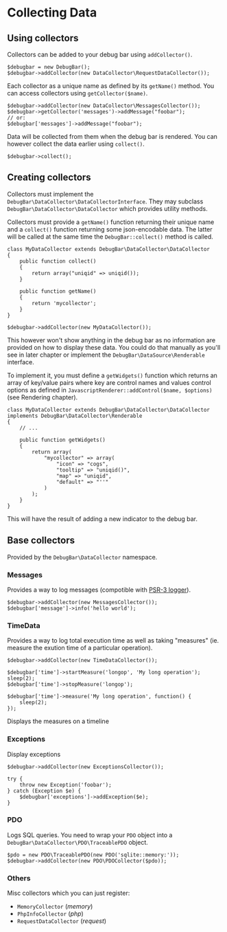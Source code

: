 # Collecting Data

## Using collectors

Collectors can be added to your debug bar using `addCollector()`. 

    $debugbar = new DebugBar();
    $debugbar->addCollector(new DataCollector\RequestDataCollector());

Each collector as a unique name as defined by its `getName()` method. You can 
access collectors using `getCollector($name)`.

    $debugbar->addCollector(new DataCollector\MessagesCollector());
    $debugbar->getCollector('messages')->addMessage("foobar");
    // or:
    $debugbar['messages']->addMessage("foobar");

Data will be collected from them when the debug bar is rendered. You can however
collect the data earlier using `collect()`.

    $debugbar->collect();

## Creating collectors

Collectors must implement the `DebugBar\DataCollector\DataCollectorInterface`. They
may subclass `DebugBar\DataCollector\DataCollector` which provides utility methods.

Collectors must provide a `getName()` function returning their unique name and a
`collect()` function returning some json-encodable data. The latter will be called at the
same time the `DebugBar::collect()` method is called.

    class MyDataCollector extends DebugBar\DataCollector\DataCollector
    {
        public function collect()
        {
            return array("uniqid" => uniqid());
        }

        public function getName()
        {
            return 'mycollector';
        }
    }

    $debugbar->addCollector(new MyDataCollector());

This however won't show anything in the debug bar as no information are provided
on how to display these data. You could do that manually as you'll see in later chapter
or implement the `DebugBar\DataSource\Renderable` interface. 

To implement it, you must define a `getWidgets()` function which returns an array
of key/value pairs where key are control names and values control options as defined
in `JavascriptRenderer::addControl($name, $options)` (see Rendering chapter).

    class MyDataCollector extends DebugBar\DataCollector\DataCollector implements DebugBar\DataCollector\Renderable
    {
        // ...

        public function getWidgets()
        {
            return array(
                "mycollector" => array(
                    "icon" => "cogs",
                    "tooltip" => "uniqid()",
                    "map" => "uniqid",
                    "default" => "''"
                )
            );
        }
    }

This will have the result of adding a new indicator to the debug bar.

## Base collectors

Provided by the `DebugBar\DataCollector` namespace.

### Messages

Provides a way to log messages (compotible with [PSR-3 logger](https://github.com/php-fig/fig-standards/blob/master/accepted/PSR-3-logger-interface.md)).

    $debugbar->addCollector(new MessagesCollector());
    $debugbar['message']->info('hello world');

### TimeData

Provides a way to log total execution time as well as taking "measures" (ie. measure the exution time of a particular operation).

    $debugbar->addCollector(new TimeDataCollector());
    
    $debugbar['time']->startMeasure('longop', 'My long operation');
    sleep(2);
    $debugbar['time']->stopMeasure('longop');

    $debugbar['time']->measure('My long operation', function() {
        sleep(2);
    });

Displays the measures on a timeline

### Exceptions

Display exceptions

    $debugbar->addCollector(new ExceptionsCollector());

    try {
        throw new Exception('foobar');
    } catch (Exception $e) {
        $debugbar['exceptions']->addException($e);
    }

### PDO

Logs SQL queries. You need to wrap your `PDO` object into a `DebugBar\DataCollector\PDO\TraceablePDO` object.

    $pdo = new PDO\TraceablePDO(new PDO('sqlite::memory:'));
    $debugbar->addCollector(new PDO\PDOCollector($pdo));

### Others

Misc collectors which you can just register:

 - `MemoryCollector` (*memory*)
 - `PhpInfoCollector` (*php*)
 - `RequestDataCollector` (*request*)

